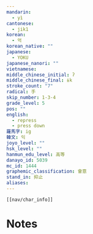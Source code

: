 ```yaml
---
mandarin:
  - yì
cantonese:
  - jik1
korean:
  - 억
korean_native: ""
japanese:
  - YOKU
japanese_nanori: ""
vietnamese:
middle_chinese_initial: ʔ
middle_chinese_final: ɨk
stroke_count: "7"
radical: 手
skip_number: 1-3-4
grade_level: 5
pos: ""
english:
  - repress
  - press down
羅馬字: ig
韓文: 익
joyo_level: ""
hsk_level: ""
hanmun_edu_level: 高等
danayo_id: 5039
mc_id: 1444
graphemic_classification: 會意
stand_in: 抑止
aliases:
---
```

```meta-bind-embed
[[nav/char_info]]
```

# Notes

